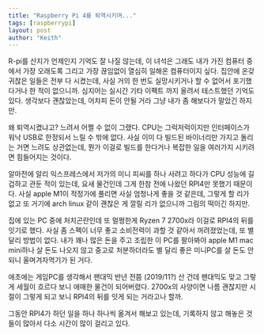 ```yaml
---
title: "Raspberry Pi 4를 퇴역시키며..."
tags: [raspberrypi]
layout: post
author: "Keith"
---
```


R-pi를 산지가 언제인지 기억도 잘 나질 않는데, 이 녀석은 그래도 내가 가진 컴퓨터 중에서 가장 오래도록 그리고 가장 끊임없이 열심히 일해온 컴퓨터이지 싶다. 집안에 온갖 귀찮은 일들은 전부 다 시켰는데, 사실 거의 한 번도 실망시키거나 할 수 없어서 포기했다거나 한 적이 없으니까. 심지어는 실시간 기타 이펙트 까지 올려서 테스트했던 기억도 있다. 생각보다 괜찮았는데, 어차피 돈이 안될 거라 그냥 내가 좀 해보다가 말았긴 하지만.

왜 퇴역시켰냐고? 느려서 어쩔 수 없이 그랬다. CPU는 그럭저럭이지만 인터페이스가 워낙 USB로 한정되서 느릴 수 밖에 없다. 사실 이미 다 빌드된 바이너리만 가지고 돌리는 거면 느려도 상관없는데, 뭔가 이걸로 빌드를 한다거나 복잡한 일을 여러가지 시키려면 힘들어지는 것이다.

알마전에 알리 익스프레스에서 저가의 미니 피씨를 하나 사려고 하다가 CPU 성능에 길겁하고 관둔 적이 있는데, 요새 물건인데 그게 한참 전에 나왔던 RPI4만 못했기 때문이다. 사실 apple M1이 적정가에 풀리면 사실 엄청나게 좋을 것 같은데, 그렇게 할 리가 없고 또 거기에 arch linux 같이 괜찮은 게 깔릴 리가 없으니까 그림의 떡이긴 하지만.

집에 있는 PC 중에 처치곤란인데 또 멀쩡한게 Ryzen 7 2700x라 이걸로 RPI4의 뒤를 잇기로 했다. 사실 좀 스펙이 너무 좋고 소비전력이 과할 것 같아서 꺼려졌었는데, 또 별 달리 방법이 없다. 내가 꽤나 많은 돈을 주고 조립한 이 PC를 팔아봐야 apple M1 mac mini하나 살 돈도 나오지 않고 중고로 처분하더라도 별 달리 좋은 미니PC를 살 돈도 안되니 울며겨자먹기가 된 거다.

애초에는 게임PC를 생각해서 팬대믹 반년 전쯤 (2019/11?) 산 건데 팬대믹도 맞고 그렇게 세월이 흐르다 보니 애매한 물건이 되어버렸다. 2700x의 사양이면 나름 괜찮지만 시절이 그렇게 되고 보니 RPI4의 뒤를 잇게 되는 거라고나 할까.

그동안 RPI4가 하던 일을 하나 하나씩 옮겨서 해보고 있는데, 기록하지 않고 해놓은 것들이 많아서 다소 시간이 많이 걸리고 있다.
